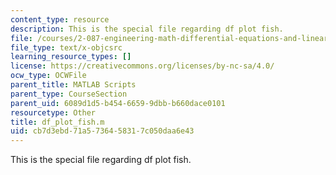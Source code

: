 ```yaml
---
content_type: resource
description: This is the special file regarding df plot fish.
file: /courses/2-087-engineering-math-differential-equations-and-linear-algebra-fall-2014/cb7d3ebd71a5736458317c050daa6e43_df_plot_fish.m
file_type: text/x-objcsrc
learning_resource_types: []
license: https://creativecommons.org/licenses/by-nc-sa/4.0/
ocw_type: OCWFile
parent_title: MATLAB Scripts
parent_type: CourseSection
parent_uid: 6089d1d5-b454-6659-9dbb-b660dace0101
resourcetype: Other
title: df_plot_fish.m
uid: cb7d3ebd-71a5-7364-5831-7c050daa6e43
---
```

This is the special file regarding df plot fish.